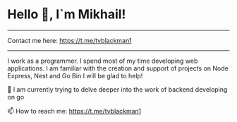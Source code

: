 <!--
**TVBlackman1/TVBlackman1** is a ✨ _special_ ✨ repository because its `README.md` (this file) appears on your GitHub profile.

Here are some ideas to get you started:

- 🔭 I’m currently working on ...
- 🌱 I’m currently learning ...
- 👯 I’m looking to collaborate on ...
- 🤔 I’m looking for help with ...
- 💬 Ask me about ...
- 📫 How to reach me: ...
- 😄 Pronouns: ...
- ⚡ Fun fact: ...
-->
# Hello 👋, I`m Mikhail!
___
Contact me here: https://t.me/tvblackman1
___
I work as a programmer. I spend most of my time developing web applications.
I am familiar with the creation and support of projects on Node Express, Nest and Go Bin
I will be glad to help!

🌱 I am currently trying to delve deeper into the work of backend developing on go

📫 How to reach me: https://t.me/tvblackman1
